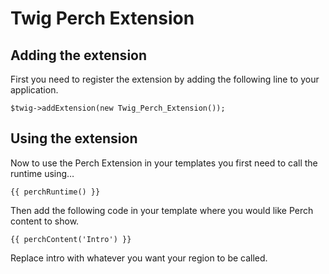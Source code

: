# Twig Perch Extension
## Adding the extension
First you need to register the extension by adding the following line to your application.

    $twig->addExtension(new Twig_Perch_Extension());

## Using the extension
Now to use the Perch Extension in your templates you first need to call the runtime using…

    {{ perchRuntime() }}

Then add the following code in your template where you would like Perch content to show.

    {{ perchContent('Intro') }}

Replace intro with whatever you want your region to be called.
